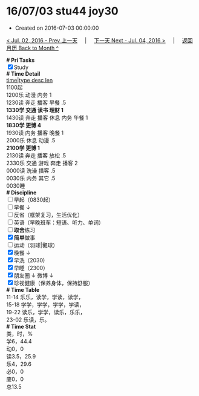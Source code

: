 # 16/07/03 stu44 joy30

- Created on 2016-07-03 00:00:00

[< Jul. 02, 2016 - Prev 上一天](/_archived/lifelogs/2016/07/d02.md) &nbsp; &nbsp; | &nbsp; &nbsp; [下一天 Next - Jul. 04, 2016 >](/_archived/lifelogs/2016/07/d04.md) &nbsp; &nbsp; |  &nbsp; &nbsp; [返回月历 Back to Month ^](/_archived/lifelogs/2016/07/index.md)
<br/><div><b># Pri Tasks</b></div><div><input checked="true" type="checkbox"/>Study</div><div><b># Time Detail</b></div><div><u>time|type desc len</u></div><div>1100起</div><div>1200乐 动漫 内务 1</div><div>1230读 奔走 播客 早餐 .5</div><div><b>1330学 交通 读书 理财 1</b></div><div>1430读 奔走 播客 休息 内务 午餐 1</div><div><b>1830学 更博 4</b></div><div>1930读 内务 播客 晚餐 1</div><div>2000乐 休息 动漫 .5</div><div><b>2100学 更博 1</b></div><div>2130读 奔走 播客 放松 .5</div><div>2330乐 交通 游戏 奔走 播客 2</div><div>0000读 洗澡 播客 .5</div><div>0030乐 内务 其它 .5</div><div>0030睡</div><div><b># Discipline</b></div><div><input type="checkbox"/>早起（0830起）</div><div><input type="checkbox"/>早餐 ↓</div><div><input type="checkbox"/>反省（框架复习，生活优化）</div><div><input type="checkbox"/>英语（早晚班车：短语、听力、单词）</div><div><input type="checkbox"/><b>取舍</b>练习</div><div><input checked="true" type="checkbox"/><b>简单</b>做事</div><div><input type="checkbox"/>运动（羽球|毽球）</div><div><input checked="true" type="checkbox"/>晚餐 ↓</div><div><input checked="true" type="checkbox"/>早洗（2030)</div><div><input checked="true" type="checkbox"/>早睡（2300）</div><div><input checked="true" type="checkbox"/>朋友圈 ↓ 微博 ↓</div><div><input checked="true" type="checkbox"/>珍视健康（保养身体，保持舒服）</div><div><b># Time Table</b></div><div>11-14 乐乐，读学，学读，读学，</div><div>15-18 学学，学学，学学，学读，</div><div>19-22 读乐，学学，读乐，乐乐，</div><div>23-02 乐读，乐。</div><div><b># Time Stat</b></div><div>类，时，%</div><div>学6，44.4</div><div>动0，0</div><div>读3.5，25.9</div><div>乐4，29.6</div><div>必0，0</div><div>废0，0</div><div>总13.5</div>
